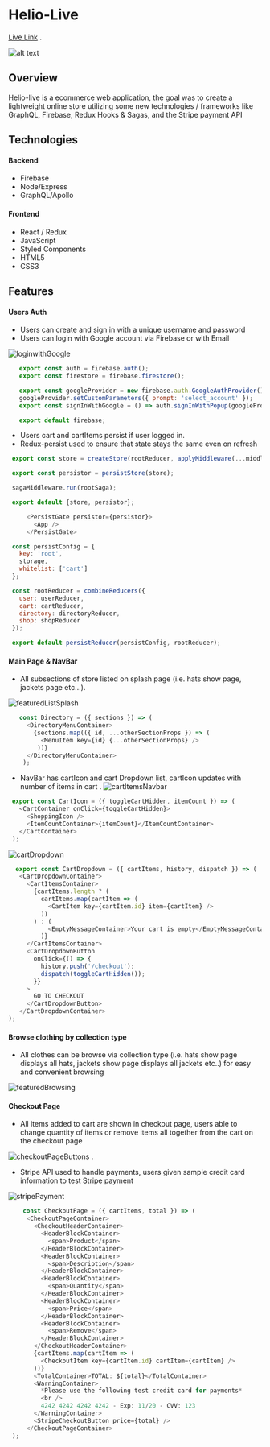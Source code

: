# Helio-Live

[Live Link](https://helio-live.herokuapp.com/) . 
  
    
    
![alt text](https://github.com/jbotoro/markdown_images/blob/master/splash_page.png)


## Overview

Helio-live is a ecommerce web application, the goal was to create a lightweight online store utilizing some new technologies / frameworks like GraphQL, Firebase, Redux Hooks & Sagas, and the Stripe payment API


## Technologies 
 
#### Backend
  * Firebase
  * Node/Express
  * GraphQL/Apollo
  
#### Frontend
  * React / Redux
  * JavaScript
  * Styled Components
  * HTML5
  * CSS3
  
## Features
 
#### Users Auth
   * Users can create and sign in with a unique username and password
   * Users can login with Google account via Firebase or with Email
   
   ![loginwithGoogle](https://github.com/jbotoro/markdown_images/blob/master/googleLoginHelio.gif)
   
   ``` javascript
      export const auth = firebase.auth();
      export const firestore = firebase.firestore();

      export const googleProvider = new firebase.auth.GoogleAuthProvider();
      googleProvider.setCustomParameters({ prompt: 'select_account' });
      export const signInWithGoogle = () => auth.signInWithPopup(googleProvider);

      export default firebase;
   
   ```
   
   * Users cart and cartItems persist if user logged in.
   * Redux-persist used to ensure that state stays the same even on refresh
   
   ``` javascript
    export const store = createStore(rootReducer, applyMiddleware(...middlewares))

    export const persistor = persistStore(store);

    sagaMiddleware.run(rootSaga);

    export default {store, persistor};
   ```
   
   
   ``` javascript
        <PersistGate persistor={persistor}>
          <App />
        </PersistGate>
   
   ```
   
   
   ``` javascript
    const persistConfig = {
      key: 'root',
      storage,
      whitelist: ['cart']
    };

    const rootReducer = combineReducers({
      user: userReducer,
      cart: cartReducer,
      directory: directoryReducer,
      shop: shopReducer
    });

    export default persistReducer(persistConfig, rootReducer);
   ```
   
   
 
#### Main Page & NavBar
   * All subsections of store listed on splash page (i.e. hats show page, jackets page etc...). 
     
     
   ![featuredListSplash](https://github.com/jbotoro/markdown_images/blob/master/splash_page.png)
   ``` javascript
      const Directory = ({ sections }) => (
        <DirectoryMenuContainer>
          {sections.map(({ id, ...otherSectionProps }) => (
            <MenuItem key={id} {...otherSectionProps} />
           ))}
        </DirectoryMenuContainer>
       );
   ```
   * NavBar has cartIcon and cart Dropdown list, cartIcon updates with number of items in cart . 
   ![cartItemsNavbar](https://github.com/jbotoro/markdown_images/blob/master/cart_icon.png)
   ``` javascript
    export const CartIcon = ({ toggleCartHidden, itemCount }) => (
      <CartContainer onClick={toggleCartHidden}>
        <ShoppingIcon />
        <ItemCountContainer>{itemCount}</ItemCountContainer>
      </CartContainer>
    );
   ```
   
   ![cartDropdown](https://github.com/jbotoro/markdown_images/blob/master/cart_dropdown.png)
   
   ``` javascript
     export const CartDropdown = ({ cartItems, history, dispatch }) => (
      <CartDropdownContainer>
        <CartItemsContainer>
          {cartItems.length ? (
            cartItems.map(cartItem => (
              <CartItem key={cartItem.id} item={cartItem} />
            ))
          ) : (
              <EmptyMessageContainer>Your cart is empty</EmptyMessageContainer>
            )}
        </CartItemsContainer>
        <CartDropdownButton
          onClick={() => {
            history.push('/checkout');
            dispatch(toggleCartHidden());
          }}
        >
          GO TO CHECKOUT
        </CartDropdownButton>
      </CartDropdownContainer>
  );
   
   ```
   
   
#### Browse clothing by collection type

  * All clothes can be browse via collection type (i.e. hats show page displays all hats, jackets show page displays all jackets etc..) for easy and convenient browsing
  
  ![featuredBrowsing](https://github.com/jbotoro/markdown_images/blob/master/featuredbrowsinghelio.gif)
  
     
     
#### Checkout Page  
 

   * All items added to cart are shown in checkout page, users able to change quantity of items or remove items all together  from the cart on the checkout page 
     
     
   ![checkoutPageButtons](https://github.com/jbotoro/markdown_images/blob/master/checkout_screen.png) . 
   
     
     
   * Stripe API used to handle payments, users given sample credit card information to test Stripe payment 
     
     
   ![stripePayment](https://github.com/jbotoro/markdown_images/blob/master/stripe_checkout.png)
   
   
   ``` javascript
       const CheckoutPage = ({ cartItems, total }) => (
        <CheckoutPageContainer>
          <CheckoutHeaderContainer>
            <HeaderBlockContainer>
              <span>Product</span>
            </HeaderBlockContainer>
            <HeaderBlockContainer>
              <span>Description</span>
            </HeaderBlockContainer>
            <HeaderBlockContainer>
              <span>Quantity</span>
            </HeaderBlockContainer>
            <HeaderBlockContainer>
              <span>Price</span>
            </HeaderBlockContainer>
            <HeaderBlockContainer>
              <span>Remove</span>
            </HeaderBlockContainer>
          </CheckoutHeaderContainer>
          {cartItems.map(cartItem => (
            <CheckoutItem key={cartItem.id} cartItem={cartItem} />
          ))}
          <TotalContainer>TOTAL: ${total}</TotalContainer>
          <WarningContainer>
            *Please use the following test credit card for payments*
            <br />
            4242 4242 4242 4242 - Exp: 11/20 - CVV: 123
          </WarningContainer>
          <StripeCheckoutButton price={total} />
        </CheckoutPageContainer>
    );
   
   ```
